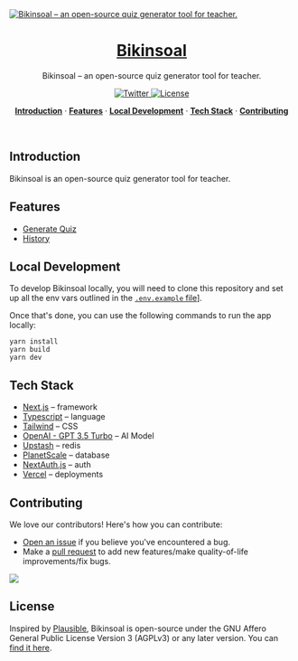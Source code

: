 <a href="https://bikinsoal.com">
  <img alt="Bikinsoal – an open-source quiz generator tool for teacher." src="https://github.com/fahreziadh/bikinsoal/assets/20290953/75fcf862-2fbb-403b-8680-71c22c006fb7">
  <h1 align="center">Bikinsoal</h1>
</a>

<p align="center">
  Bikinsoal – an open-source quiz generator tool for teacher.
</p>

<p align="center">
  <a href="https://twitter.com/fahreziadhaa">
    <img src="https://img.shields.io/twitter/follow/fahreziadhaa?style=flat&label=%40fahreziadhaa&logo=twitter&color=0bf&logoColor=fff" alt="Twitter" />
  </a>
   <a href="https://github.com/fahreziadh/bikinsoal/blob/master/LICENSE.md">
    <img src="https://img.shields.io/github/license/fahreziadh/bikinsoal?label=license&logo=github&color=f80&logoColor=fff" alt="License" />
  </a>
</p>

<p align="center">
  <a href="#introduction"><strong>Introduction</strong></a> ·
  <a href="#features"><strong>Features</strong></a> ·
  <a href="#local-development"><strong>Local Development</strong></a> ·
  <a href="#tech-stack"><strong>Tech Stack</strong></a> ·
  <a href="#contributing"><strong>Contributing</strong></a>
</p>
<br/>

## Introduction

Bikinsoal is an open-source quiz generator tool for teacher.

## Features

- [Generate Quiz](https://bikinsoal.com)
- [History](https://bikinsoal.com/history)

## Local Development

To develop Bikinsoal locally, you will need to clone this repository and set up all the env vars outlined in the [`.env.example` file](https://github.com/fahreziadh/bikinsoal/blob/master/.env.example)].

Once that's done, you can use the following commands to run the app locally:

```
yarn install
yarn build
yarn dev
```
## Tech Stack

- [Next.js](https://nextjs.org/) – framework
- [Typescript](https://www.typescriptlang.org/) – language
- [Tailwind](https://tailwindcss.com/) – CSS
- [OpenAI - GPT 3.5 Turbo](https://openai.com/) – AI Model
- [Upstash](https://upstash.com/) – redis
- [PlanetScale](https://planetscale.com/) – database
- [NextAuth.js](https://next-auth.js.org/) – auth
- [Vercel](https://vercel.com/) – deployments

## Contributing

We love our contributors! Here's how you can contribute:

- [Open an issue](https://github.com/fahreziadh/bikinsoal/issues) if you believe you've encountered a bug.
- Make a [pull request](https://github.com/fahreziadh/bikinsoal/pull) to add new features/make quality-of-life improvements/fix bugs.

<a href="https://github.com/fahreziadh/bikinsoal/graphs/contributors">
  <img src="https://contrib.rocks/image?repo=fahreziadh/bikinsoal" />
</a>

## License

Inspired by [Plausible](https://plausible.io/), Bikinsoal is open-source under the GNU Affero General Public License Version 3 (AGPLv3) or any later version. You can [find it here](https://github.com/fahreziadh/bikinsoal/blob/main/LICENSE.md).
